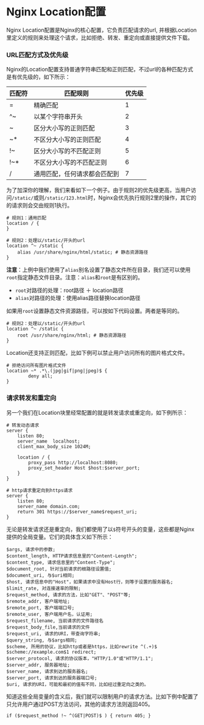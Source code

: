 # Nginx Location配置

Nginx Location配置是Nginx的核心配置，它负责匹配请求的url, 并根据Location里定义的规则来处理这个请求，比如拒绝、转发、重定向或直接提供文件下载。

### URL匹配方式及优先级

Nginx的Location配置支持普通字符串匹配和正则匹配，不过url的各种匹配方式是有优先级的，如下所示：

|匹配符|匹配规则|优先级|
| -------------| ------------------------------| --------|
|\=|精确匹配|1|
|\^\~|以某个字符串开头|2|
|\~|区分大小写的正则匹配|3|
|\~\*|不区分大小写的正则匹配|4|
|!\~|区分大小写的不匹配正则|5|
|!\~\*|不区分大小写的不匹配正则|6|
|/|通用匹配，任何请求都会匹配到|7|

为了加深你的理解，我们来看如下一个例子。由于规则2的优先级更高，当用户访问`/static/`​或则`/static/123.html`​时，Nginx会优先执行规则2里的操作，其它的的请求则会交由规则1执行。

```highlight
# 规则1：通用匹配
location / {
}

# 规则2：处理以/static/开头的url
location ^~ /static {                     
    alias /usr/share/nginx/html/static; # 静态资源路径
}
```

**注意**：上例中我们使用了`alias`​别名设置了静态文件所在目录，我们还可以使用`root`​指定静态文件目录。注意：`alias`​和`root`​是有区别的。

* ​`root`​对路径的处理：root路径 ＋ location路径
* ​`alias`​对路径的处理：使用alias路径替换location路径

如果用`root`​设置静态文件资源路径，可以按如下代码设置。两者是等同的。

```highlight
# 规则2：处理以/static/开头的url
location ^~ /static {                     
    root /usr/share/nginx/html; # 静态资源路径
}
```

Location还支持正则匹配，比如下例可以禁止用户访问所有的图片格式文件。

```highlight
# 拒绝访问所有图片格式文件
location ~* .*\.(jpg|gif|png|jpeg)$ {
        deny all;
}
```

### 请求转发和重定向

另一个我们在Location块里经常配置的就是转发请求或重定向，如下例所示：

```highlight
# 转发动态请求
server {  
    listen 80;                                                     
    server_name  localhost;                                           
    client_max_body_size 1024M;

    location / {
        proxy_pass http://localhost:8080;   
        proxy_set_header Host $host:$server_port;
    }
}

# http请求重定向到https请求
server {
    listen 80;
    server_name domain.com;
    return 301 https://$server_name$request_uri;
}
```

无论是转发请求还是重定向，我们都使用了以`$`​符号开头的变量，这些都是Nginx提供的全局变量。它们的具体含义如下所示：

```highlight
$args, 请求中的参数;
$content_length, HTTP请求信息里的"Content-Length";
$content_type, 请求信息里的"Content-Type";
$document_root, 针对当前请求的根路径设置值;
$document_uri, 与$uri相同;
$host, 请求信息中的"Host"，如果请求中没有Host行，则等于设置的服务器名;
$limit_rate, 对连接速率的限制;
$request_method, 请求的方法，比如"GET"、"POST"等;
$remote_addr, 客户端地址;
$remote_port, 客户端端口号;
$remote_user, 客户端用户名，认证用;
$request_filename, 当前请求的文件路径名
$request_body_file,当前请求的文件
$request_uri, 请求的URI，带查询字符串;
$query_string, 与$args相同;
$scheme, 所用的协议，比如http或者是https，比如rewrite ^(.+)$ $scheme://example.com$1 redirect;
$server_protocol, 请求的协议版本，"HTTP/1.0"或"HTTP/1.1";
$server_addr, 服务器地址;
$server_name, 请求到达的服务器名;
$server_port, 请求到达的服务器端口号;
$uri, 请求的URI，可能和最初的值有不同，比如经过重定向之类的。
```

知道这些全局变量的含义后，我们就可以限制用户的请求方法。比如下例中配置了只允许用户通过POST方法访问，其他的请求方法则返回405。

```highlight
if ($request_method !~ ^(GET|POST)$ ) { return 405; }
```
